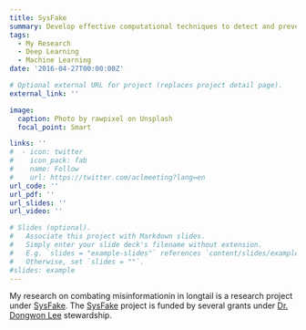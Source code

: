 ```yaml
---
title: SysFake
summary: Develop effective computational techniques to detect and prevent fake news.
tags:
  - My Research
  - Deep Learning
  - Machine Learning
date: '2016-04-27T00:00:00Z'

# Optional external URL for project (replaces project detail page).
external_link: ''

image:
  caption: Photo by rawpixel on Unsplash
  focal_point: Smart

links: ''
#  - icon: twitter
#    icon_pack: fab
#    name: Follow
#    url: https://twitter.com/aclmeeting?lang=en
url_code: ''
url_pdf: ''
url_slides: ''
url_video: ''

# Slides (optional).
#   Associate this project with Markdown slides.
#   Simply enter your slide deck's filename without extension.
#   E.g. `slides = "example-slides"` references `content/slides/example-slides.md`.
#   Otherwise, set `slides = ""`.
#slides: example
---
```


My research on combating misinformationin in longtail is a research project under [SysFake](https://sites.google.com/site/pikesysfake/home). The [SysFake](https://sites.google.com/site/pikesysfake/home) project is funded by several grants under [Dr. Dongwon Lee](https://pike.psu.edu/dongwon/) stewardship. 

